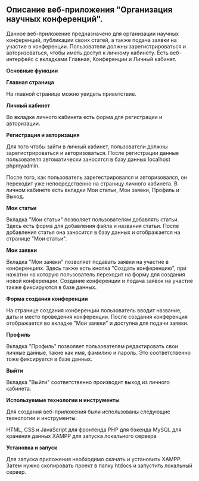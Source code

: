 ## Описание веб-приложения "Организация научных конференций".

Данное веб-приложение предназначено для организации научных конференций, публикации своих статей, а также подача заявки на участие в конференции. Пользователи должны зарегистрироваться и авторизоваться, чтобы иметь доступ к личному кабинету.
Есть веб-интерфейс с вкладками Главная, Конференции и Личный кабинет.

**Основные функции**


**Главная страница**

На главной странице можно увидеть приветствие.

**Личный кабинет**

Во вкладке личного кабинета есть форма для регистрации и авторизации.

**Регистрация и авторизация**

Для того чтобы зайти в личный кабинет, пользователи должны зарегистрироваться и авторизоваться. После регистрации данные пользователя автоматически заносятся в базу данных localhost phpmyadmin.

После того, как пользователь зарегестрировался и авторизовался, он переходит уже непосредственно на страницу личного кабинета.
В личном кабинете есть вкладки Мои статьи, Мои заявки, Профиль и Выход.

**Мои статьи**

Вкладка "Мои статьи" позволяет пользователям добавлять статьи. Здесь есть форма для добавления файла и названия статьи. После добавления статья она заносится в базу данных и отображается на странице "Мои статьи".

**Мои заявки**

Вкладка "Мои заявки" позволяет подавать заявки на участие в конференциях. Здесь также есть кнопка "Создать конференцию", при нажатии на которую пользователь переходит на форму для создания новой конференции. Создание конференции и подача заявок на участие также фиксируются в базе данных.

**Форма создания конференции**

На странице создания конференции пользователь вводит название, даты и место проведения конференции. После создания конференция отображается во вкладке "Мои заявки" и доступна для подачи заявки.

**Профиль**

Вкладка "Профиль" позволяет пользователям редактировать свои личные данные, такие как имя, фамилию и пароль. Это соответственно тоже фиксируется в базе данных.

**Выйти**

Вкладка "Выйти" соответственно производит выход из личного кабинета.

**Используемые технологии и инструменты**

Для создания веб-приложения были использованы следующие технологии и инструменты:

HTML, CSS и JavaScript для фронтенда
PHP для бэкенда
MySQL для хранения данных
XAMPP для запуска локального сервера

**Установка и запуск**

Для запуска приложения необходимо скачать и установить XAMPP. Затем нужно скопировать проект в папку htdocs и запустить локальный сервер.

